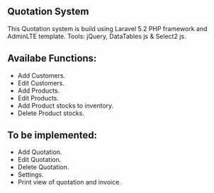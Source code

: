 ## Quotation System
This Quotation system is build using Laravel 5.2 PHP framework and AdminLTE template.
Tools: jQuery, DataTables js & Select2 js.

## Availabe Functions:
- Add Customers.
- Edit Customers.
- Add Products.
- Edit Products.
- Add Product stocks to inventory.
- Delete Product stocks.

## To be implemented:
- Add Quotation.
- Edit Quotation.
- Delete Quotation.
- Settings.
- Print view of quotation and invoice.


